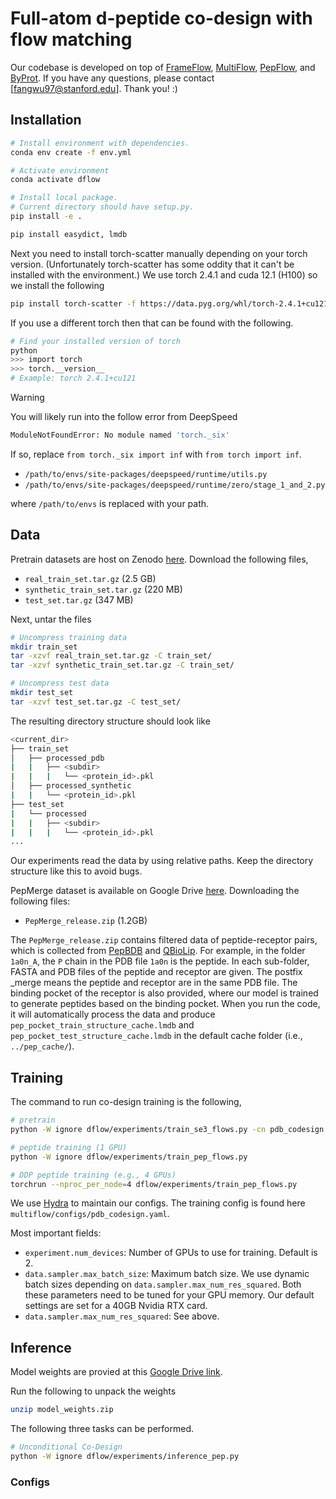 # Full-atom d-peptide co-design with flow matching

Our codebase is developed on top of [FrameFlow](https://github.com/microsoft/frame-flow), [MultiFlow](https://github.com/jasonkyuyim/multiflow), 
[PepFlow](https://github.com/Ced3-han/PepFlowww), and [ByProt](https://github.com/BytedProtein/ByProt).
If you have any questions, please contact [fangwu97@stanford.edu]. Thank you! :)

## Installation
```bash
# Install environment with dependencies.
conda env create -f env.yml

# Activate environment
conda activate dflow

# Install local package.
# Current directory should have setup.py.
pip install -e .

pip install easydict, lmdb
```

Next you need to install torch-scatter manually depending on your torch version.
(Unfortunately torch-scatter has some oddity that it can't be installed with the environment.)
We use torch 2.4.1 and cuda 12.1 (H100) so we install the following
```bash
pip install torch-scatter -f https://data.pyg.org/whl/torch-2.4.1+cu121.html
```
If you use a different torch then that can be found with the following.
```bash
# Find your installed version of torch
python
>>> import torch
>>> torch.__version__
# Example: torch 2.4.1+cu121
```

> [!WARNING]  
> You will likely run into the follow error from DeepSpeed
```bash
ModuleNotFoundError: No module named 'torch._six'
```
If so, replace `from torch._six import inf` with `from torch import inf`.
* `/path/to/envs/site-packages/deepspeed/runtime/utils.py`
* `/path/to/envs/site-packages/deepspeed/runtime/zero/stage_1_and_2.py`

where `/path/to/envs` is replaced with your path. 

## Data
Pretrain datasets are host on Zenodo [here](https://zenodo.org/records/10714631?token=eyJhbGciOiJIUzUxMiJ9.eyJpZCI6IjJjMTk2YjlmLTM4OTUtNGVhYi1hODcxLWE1ZjExOTczY2IzZiIsImRhdGEiOnt9LCJyYW5kb20iOiI4MDY5ZDUzYjVjMTNhNDllMDYxNmI3Yjc2NjcwYjYxZiJ9.C2eZZmRu-nu7H330G-DkV5kttfjYB3ANozdOMNm19uPahvtLrDRvd_4Eqlyb7lp24m06e4OHhHQ4zlj68S1O_A).
Download the following files,
* `real_train_set.tar.gz` (2.5 GB)
* `synthetic_train_set.tar.gz` (220 MB)
* `test_set.tar.gz` (347 MB)

Next, untar the files
```bash
# Uncompress training data
mkdir train_set
tar -xzvf real_train_set.tar.gz -C train_set/
tar -xzvf synthetic_train_set.tar.gz -C train_set/

# Uncompress test data
mkdir test_set
tar -xzvf test_set.tar.gz -C test_set/
```
The resulting directory structure should look like
```bash
<current_dir>
├── train_set
│   ├── processed_pdb
|   |   ├── <subdir>
|   |   |   └── <protein_id>.pkl
│   ├── processed_synthetic
|   |   └── <protein_id>.pkl
├── test_set
|   └── processed
|   |   ├── <subdir>
|   |   |   └── <protein_id>.pkl
...
```
Our experiments read the data by using relative paths. Keep the directory structure like this to avoid bugs.

PepMerge dataset is available on Google Drive [here](https://drive.google.com/drive/folders/1bHaKDF3uCDPtfsihjZs0zmjwF6UU1uVl?usp=sharing).
Downloading the following files:
+ `PepMerge_release.zip` (1.2GB)

The ```PepMerge_release.zip``` contains filtered data of peptide-receptor pairs, which is collected from 
[PepBDB](http://huanglab.phys.hust.edu.cn/pepbdb/db/1cta_A/) and [QBioLip](https://yanglab.qd.sdu.edu.cn/Q-BioLiP/Download). 
For example, in the folder ```1a0n_A```, the ```P``` chain in the PDB file ```1a0n``` is the peptide. 
In each sub-folder, FASTA and PDB files of the peptide and receptor are given. 
The postfix _merge means the peptide and receptor are in the same PDB file. 
The binding pocket of the receptor is also provided, where our model is trained to generate peptides based on the binding pocket.
When you run the code, it will automatically process the data and produce `pep_pocket_train_structure_cache.lmdb` and 
`pep_pocket_test_structure_cache.lmdb` in the default cache folder (i.e., `../pep_cache/`).



## Training
The command to run co-design training is the following, 
```bash
# pretrain 
python -W ignore dflow/experiments/train_se3_flows.py -cn pdb_codesign

# peptide training (1 GPU)
python -W ignore dflow/experiments/train_pep_flows.py

# DDP peptide training (e.g., 4 GPUs)
torchrun --nproc_per_node=4 dflow/experiments/train_pep_flows.py   

```
We use [Hydra](https://hydra.cc/) to maintain our configs. 
The training config is found here `multiflow/configs/pdb_codesign.yaml`.

Most important fields:
* `experiment.num_devices`: Number of GPUs to use for training. Default is 2.
* `data.sampler.max_batch_size`: Maximum batch size. We use dynamic batch sizes depending on `data.sampler.max_num_res_squared`. Both these parameters need to be tuned for your GPU memory. Our default settings are set for a 40GB Nvidia RTX card.
* `data.sampler.max_num_res_squared`: See above.


## Inference
 
Model weights are provied at this [Google Drive link](https://drive.google.com/drive/folders/1luUDfeg0aoMK8ZccGM1bzkH_K8R8kVDr?usp=drive_link).

Run the following to unpack the weights
```bash
unzip model_weights.zip
```

The following three tasks can be performed. 
```bash
# Unconditional Co-Design
python -W ignore dflow/experiments/inference_pep.py 
```

### Configs

[//]: # ()
[//]: # (Config locations:)

[//]: # (- configs/inference_unconditional.yaml: unconditional sampling config.)

[//]: # (- configs/inference_inverse_folding.yaml: inverse folding config.)

[//]: # (- configs/inference_forward_folding.yaml: forward folding config.)

[//]: # ()
[//]: # (Most important fields:)

[//]: # (- inference.num_gpus: Number of GPUs to use. I typically use 2 or 4.)

[//]: # ()
[//]: # (- inference.{...}_ckpt_path: Checkpoint path for hallucination.)

[//]: # ()
[//]: # (- inference.interpolant.sampling.num_timesteps: Number of steps in the flow.)

[//]: # ()
[//]: # (- inference.folding.folding_model: `esmf` for ESMFold and `af2` for AlphaFold2.)
